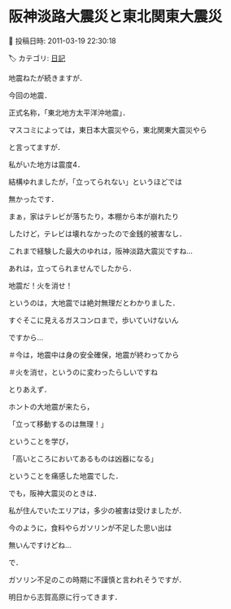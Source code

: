 # 阪神淡路大震災と東北関東大震災

📅 投稿日時: 2011-03-19 22:30:18

🏷️ カテゴリ: [日記](cc4b5682fb7b8b144980957a978653fb0.md)

地震ねたが続きますが．





今回の地震．


正式名称，「東北地方太平洋沖地震」．





マスコミによっては，東日本大震災やら，東北関東大震災やら


と言ってますが．


私がいた地方は震度4．


結構ゆれましたが，「立ってられない」というほどでは


無かったです．


まぁ，家はテレビが落ちたり，本棚から本が崩れたり


したけど，テレビは壊れなかったので金銭的被害なし．





これまで経験した最大のゆれは，阪神淡路大震災ですね…


あれは，立ってられませんでしたから．





地震だ！火を消せ！


というのは，大地震では絶対無理だとわかりました．


すぐそこに見えるガスコンロまで，歩いていけないん


ですから…


＃今は，地震中は身の安全確保，地震が終わってから


＃火を消せ，というのに変わったらしいですね





とりあえず．


ホントの大地震が来たら，


「立って移動するのは無理！」


ということを学び，


「高いところにおいてあるものは凶器になる」


ということを痛感した地震でした．





でも，阪神大震災のときは．


私が住んでいたエリアは，多少の被害は受けましたが．


今のように，食料やらガソリンが不足した思い出は


無いんですけどね…





で．


ガソリン不足のこの時期に不謹慎と言われそうですが．


明日から志賀高原に行ってきます．
